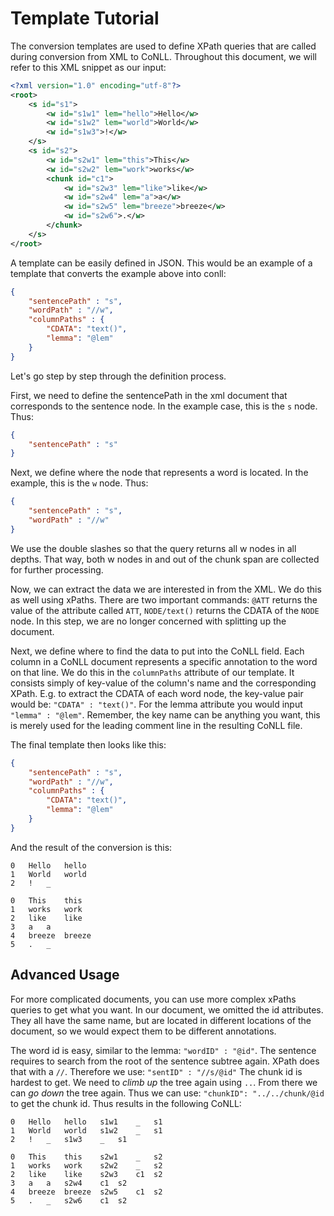 # Template Tutorial

The conversion templates are used to define XPath queries that are called during conversion from XML to CoNLL.
Throughout this document, we will refer to this XML snippet as our input:


```xml
<?xml version="1.0" encoding="utf-8"?>
<root>
	<s id="s1">
		<w id="s1w1" lem="hello">Hello</w>
		<w id="s1w2" lem="world">World</w>
		<w id="s1w3">!</w>
	</s>
	<s id="s2">
		<w id="s2w1" lem="this">This</w>
		<w id="s2w2" lem="work">works</w>
		<chunk id="c1">
			<w id="s2w3" lem="like">like</w>
			<w id="s2w4" lem="a">a</w>
			<w id="s2w5" lem="breeze">breeze</w>
			<w id="s2w6">.</w>
		</chunk>
	</s>
</root>
```

A template can be easily defined in JSON. This would be an example of a template that converts the example above into
conll:
```json
{	
	"sentencePath" : "s",
	"wordPath" : "//w",
	"columnPaths" : {
		"CDATA": "text()",
		"lemma": "@lem"
	}
}
```
Let's go step by step through the definition process.

First, we need to define the sentencePath in the xml document that corresponds to the sentence node. In the example case,
this is the `s` node. Thus:
```json
{
    "sentencePath" : "s"
}
```
Next, we define where the node that represents a word is located. In the example, this is the `w` node. Thus:
```json
{
    "sentencePath" : "s",
    "wordPath" : "//w"
}
```
We use the double slashes so that the query returns all w nodes in all depths. That way, both w nodes in and out of the chunk span
are collected for further processing. 

Now, we can extract the data we are interested in from the XML. We do this as well using xPaths. There are two important commands:
`@ATT` returns the value of the attribute called `ATT`, `NODE/text()` returns the CDATA of the `NODE` node. 
In this step, we are no longer concerned with splitting up the document. 

Next, we define where to find the data to put into the CoNLL field. 
Each column in a CoNLL document represents a specific annotation to the word on that line. We do this in the `columnPaths` attribute
of our template. It consists simply of key-value of the column's name and the corresponding XPath. E.g. to extract the
CDATA of each word node, the key-value pair would be: `"CDATA" : "text()"`. For the lemma attribute you would input `"lemma" : "@lem"`.
Remember, the key name can be anything you want, this is merely used for the leading comment line in the resulting CoNLL file.

The final template then looks like this:
```json
{	
	"sentencePath" : "s",
	"wordPath" : "//w",
	"columnPaths" : {
		"CDATA": "text()",
		"lemma": "@lem"
	}
}
```
And the result of the conversion is this:

```
0	Hello	hello	
1	World	world	
2	!	_	

0	This	this	
1	works	work	
2	like	like	
3	a	a	
4	breeze	breeze	
5	.	_	
```

## Advanced Usage

For more complicated documents, you can use more complex xPaths queries to get what you want.
In our document, we omitted the id attributes. They all have the same name, but are located in different locations
of the document, so we would expect them to be different annotations.

The word id is easy, similar to the lemma: `"wordID" : "@id"`.
The sentence requires to search from the root of the sentence subtree again. XPath does that with a `//`. Therefore we use: `"sentID" : "//s/@id"`
The chunk id is hardest to get. We need to *climb up* the tree again using `..`. From there we can *go down* the tree again. Thus we can use:
`"chunkID": "../../chunk/@id` to get the chunk id. Thus results in the following CoNLL:

```text
0	Hello	hello	s1w1	_	s1	
1	World	world	s1w2	_	s1	
2	!	_	s1w3	_	s1	

0	This	this	s2w1	_	s2	
1	works	work	s2w2	_	s2	
2	like	like	s2w3	c1	s2	
3	a	a	s2w4	c1	s2	
4	breeze	breeze	s2w5	c1	s2	
5	.	_	s2w6	c1	s2	
```
